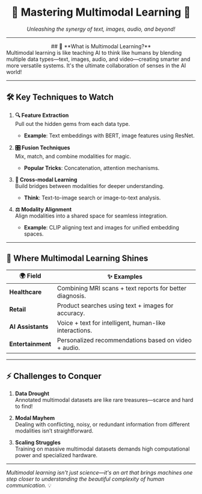<div align="center">

# 🌟 Mastering Multimodal Learning  🌟
*Unleashing the synergy of text, images, audio, and beyond!*

</div> 

---
<div align ="center">
## 🎯 **What is Multimodal Learning?**
</div>
Multimodal learning is like teaching AI to think like humans by blending multiple data types—text, images, audio, and video—creating smarter and more versatile systems. It's the ultimate collaboration of senses in the AI world!  

---

## 🛠️ **Key Techniques to Watch**  

1. **🔍 Feature Extraction**  
   Pull out the hidden gems from each data type.  
   - **Example**: Text embeddings with BERT, image features using ResNet.

2. **🎛️ Fusion Techniques**  
   Mix, match, and combine modalities for magic.  
   - **Popular Tricks**: Concatenation, attention mechanisms.

3. **🌉 Cross-modal Learning**  
   Build bridges between modalities for deeper understanding.  
   - **Think**: Text-to-image search or image-to-text analysis.

4. **⚖️ Modality Alignment**  
   Align modalities into a shared space for seamless integration.  
   - **Example**: CLIP aligning text and images for unified embedding spaces.

---

## 🚀 **Where Multimodal Learning Shines**  

| 🌍 **Field**       | ✨ **Examples**                                       |  
|-------------------|-----------------------------------------------------|  
| **Healthcare**    | Combining MRI scans + text reports for better diagnosis. |  
| **Retail**        | Product searches using text + images for accuracy.   |  
| **AI Assistants** | Voice + text for intelligent, human-like interactions. |  
| **Entertainment** | Personalized recommendations based on video + audio. |  

---

## ⚡ **Challenges to Conquer**  

1. **Data Drought**  
   Annotated multimodal datasets are like rare treasures—scarce and hard to find!  

2. **Modal Mayhem**  
   Dealing with conflicting, noisy, or redundant information from different modalities isn’t straightforward.  

3. **Scaling Struggles**  
   Training on massive multimodal datasets demands high computational power and specialized hardware.  

---

*Multimodal learning isn't just science—it's an art that brings machines one step closer to understanding the beautiful complexity of human communication.* 💡  

